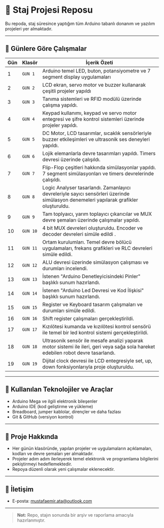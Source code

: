 # 👋 Staj Projesi Reposu

Bu repoda, staj süresince yaptığım tüm Arduino tabanlı donanım ve yazılım projeleri yer almaktadır.

---

## 📅 Günlere Göre Çalışmalar

| Gün | Klasör   | İçerik Özeti                                                         |
|------|----------|----------------------------------------------------------------------|
| 1    | `GUN 1`  | Arduino temel LED, buton, potansiyometre ve 7 segment display uygulamaları |
| 2    | `GUN 2`  | LCD ekran, servo motor ve buzzer kullanarak çeşitli projeler yapıldı |
| 3    | `GUN 3`  | Tanıma sistemleri ve RFID modülü üzerinde çalışma yapıldı.|
| 4    | `GUN 4`  | Keypad kullanımı, keypad ve servo motor entegresi ve şifre kontrol sistemleri üzerinde projeler yapıldı.|
| 5    | `GUN 5`  | DC Motor, LCD tasarımlar, sıcaklık sensörleriyle buzzer etkileşimleri ve ultrasonik ses deneyleri yapıldı.|
| 6    | `GUN 6`  | Lojik elemanlarla devre tasarımları yapıldı. Timers devresi üzerinde çalışıldı.|
| 7    | `GUN 7`  | Flip-Flop çeşitleri hakkında simülasyonlar yapıldı. 7 segment simülasyonları ve timers devrelerinde çalışıldı.|
| 8    | `GUN 8`  | Logic Analyser tasarlandı. Zamanlayıcı devreleriyle sayıcı sensörleri üzerinde simülasyon denemeleri yapılarak grafikler oluşturuldu.|
| 9    | `GUN 9`  | Tam toplyaıcı, yarım toplayıcı  çıkarıcılar ve MUX devre şemaları üzerinde çalışmalar yapıldı. |
|10    | `GUN 10` | 4 bit MUX devreleri oluşturuldu. Encoder ve decoder devreleri simüle edildi . |
|11    | `GUN 11` | Ortam kurulumları. Temel devre bölücü uygulamaları, frekans grafikleri ve RLC devreleri simüle edildi. |
|12    | `GUN 12` | ALU devresi üzerinde simülasyon çalışması ve durumları incelendi. |
|13    | `GUN 13` | İstenen "Arduino Denetleyicisindeki Pinler" başlıklı sunum hazırlandı. |
|14    | `GUN 14` | İstenen "Arduino Led Devresi ve Kod İlişkisi" başlıklı sunum hazırlandı.  |
|15    | `GUN 15` | Register ve Keyboard tasarım çalışmaları ve durumları simüle edildi. |
|16    | `GUN 16` | Shift register çalışmaları gerçekleştirildi. |
|17    | `GUN 17` | Kızılötesi kumanda ve kızılötesi kontrol sensörü ile temel bir led kontrol sistemi gerçekleştirildi. |
|18    | `GUN 18` | Ultrasonik sensör ile mesafe analizi yaparak motor sistemi ile ileri, geri veya sağa sola hareket edebilen robot devre tasarlandı. |
|19    | `GUN 19` | Dijital clock devresi ile LCD entegresiyle set, up, down fonksiyonlarıyla proje oluşturuldu. |














---

## 🧰 Kullanılan Teknolojiler ve Araçlar

- Arduino Mega ve ilgili elektronik bileşenler  
- Arduino IDE (kod geliştirme ve yükleme)  
- Breadboard, jumper kablolar, dirençler ve daha fazlası  
- Git & GitHub (versiyon kontrol)  

---

## 📝 Proje Hakkında

- Her günün klasöründe, yapılan projeler ve uygulamaların açıklamaları, kodları ve devre şemaları yer almaktadır.  
- Projeler adım adım ilerleyerek temel elektronik ve programlama bilgilerini pekiştirmeyi hedeflemektedir.  
- Repoya düzenli olarak yeni çalışmalar eklenecektir.  

---

## 📌 İletişim

- E-posta: [mustafaemir.ata@outlook.com](mailto:mustafaemir.ata@outlook.com)  

---

> **Not:** Repo, stajın sonunda bir arşiv ve raporlama amacıyla hazırlanmıştır.
